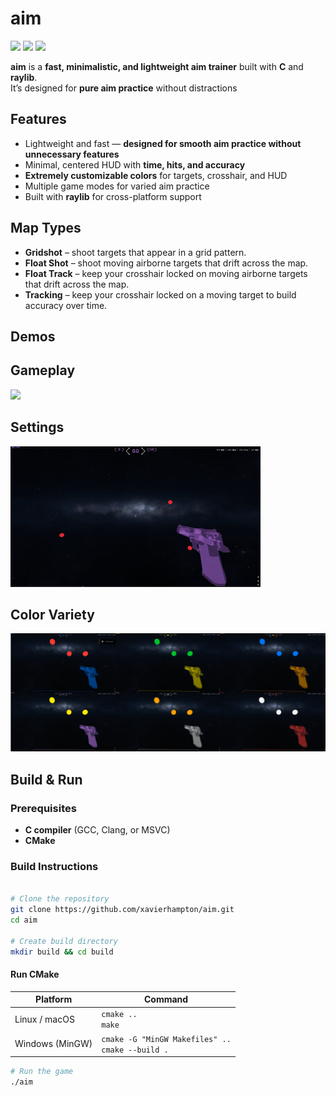 # aim

<div >
  <img src="https://img.shields.io/badge/C-555555?style=for-the-badge&logo=c&logoColor=white" height="50" />
  <img src="https://img.shields.io/badge/CMake-v3.25-blue?style=for-the-badge&logo=cmake&logoColor=white" height="50" />
  <img src="https://img.shields.io/badge/raylib-v5.0-red?style=for-the-badge&logo=raylib&logoColor=white" height="50" />
</div>

**aim** is a **fast, minimalistic, and lightweight aim trainer** built with **C** and **raylib**.  
It’s designed for **pure aim practice** without distractions  

##  Features

- Lightweight and fast — **designed for smooth aim practice without unnecessary features**  
- Minimal, centered HUD with **time, hits, and accuracy**  
- **Extremely customizable colors** for targets, crosshair, and HUD    
- Multiple game modes for varied aim practice  
- Built with **raylib** for cross-platform support

  
##  Map Types

- **Gridshot** – shoot targets that appear in a grid pattern.  
- **Float Shot** – shoot moving airborne targets that drift across the map.
- **Float Track** – keep your crosshair locked on moving airborne targets that drift across the map.  
- **Tracking** – keep your crosshair locked on a moving target to build accuracy over time.  


##  Demos

**Gameplay**  
----
<img src="https://github.com/xavierhampton/AIM/blob/main/images/MapsDemo.gif"/>

**Settings**  
----
<img src="https://github.com/xavierhampton/AIM/blob/main/images/SettingsDemo.gif"/>

 **Color Variety**  
 ----
<img src="https://github.com/xavierhampton/AIM/blob/main/images/colors.png"/>




## Build & Run

### Prerequisites
- **C compiler** (GCC, Clang, or MSVC)
- **CMake** 


### Build Instructions
```bash

# Clone the repository
git clone https://github.com/xavierhampton/aim.git
cd aim

# Create build directory
mkdir build && cd build

```
#### Run CMake

| Platform          | Command                                                                 |
|-------------------|-------------------------------------------------------------------------|
| Linux / macOS     | ```cmake ..```<br> ```make```                                          |
| Windows (MinGW)   | ```cmake -G "MinGW Makefiles" ..```<br> ```cmake --build .```          |




```bash
# Run the game
./aim
